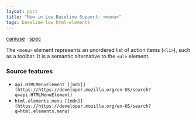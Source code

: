 ```yaml
---
layout: post
title: "New in Low Baseline Support: <menu>"
tags: baseline-low html-elements
---
```


[caniuse](https://caniuse.com/?search=menu) · [spec](https://html.spec.whatwg.org/multipage/grouping-content.html#menus)

The `<menu>` element represents an unordered list of action items (`<li>`), such as a toolbar. It is a semantic alternative to the `<ul>` element.

### Source features

- ``api.HTMLMenuElement [[mdn]](https://https://developer.mozilla.org/en-US/search?q=api.HTMLMenuElement)``
- ``html.elements.menu [[mdn]](https://https://developer.mozilla.org/en-US/search?q=html.elements.menu)``
